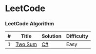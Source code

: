 LeetCode
========

### LeetCode Algorithm


| # | Title | Solution                   | Difficulty |
|-| ----- |----------------------------|------------|
|1|[Two Sum](https://leetcode.com/problems/two-sum/) | [C#](./csharp/_1_Two_Sum/Solution.cs) | Easy |